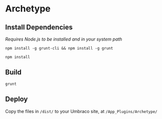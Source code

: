 Archetype
=========

## Install Dependencies ##
*Requires Node.js to be installed and in your system path*

```npm install -g grunt-cli && npm install -g grunt```

```npm install```

## Build ##
```grunt```

## Deploy ##
Copy the files in `/dist/` to your Umbraco site, at `/App_Plugins/Archetype/` 